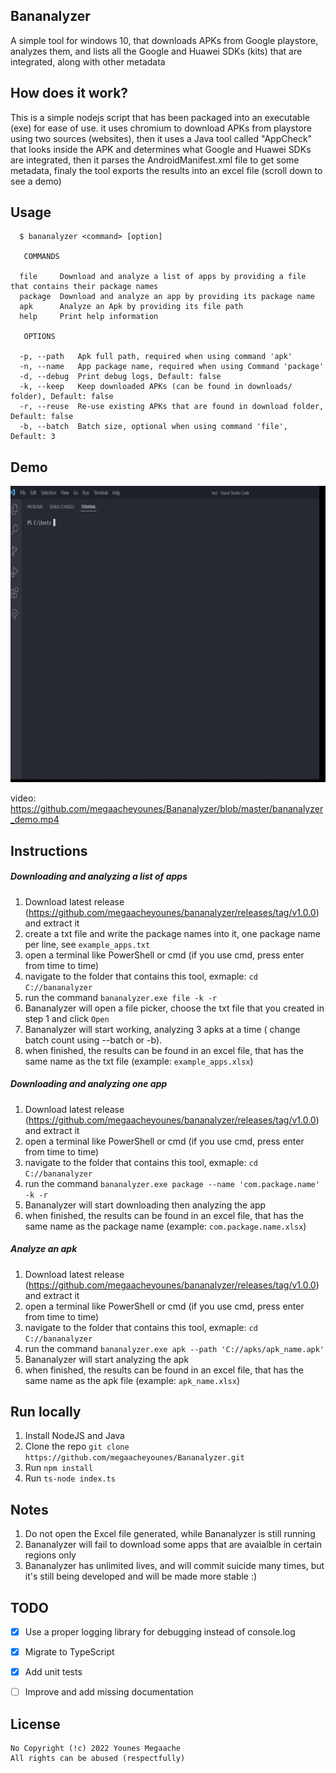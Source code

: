 ## Bananalyzer

A simple tool for windows 10, that downloads APKs from Google playstore, analyzes them, and lists all the Google and Huawei SDKs (kits) that are integrated, along with other metadata

## How does it work?

This is a simple nodejs script that has been packaged into an executable (exe) for ease of use. it uses chromium to download APKs from playstore using two sources (websites), then it uses a Java tool called "AppCheck" that looks inside the APK and determines what Google and Huawei SDKs are integrated, then it parses the AndroidManifest.xml file to get some metadata, finaly the tool exports the results into an excel file (scroll down to see a demo)

## Usage
```
  $ bananalyzer <command> [option]

   COMMANDS 

  file     Download and analyze a list of apps by providing a file that contains their package names
  package  Download and analyze an app by providing its package name
  apk      Analyze an Apk by providing its file path
  help     Print help information

   OPTIONS 

  -p, --path   Apk full path, required when using command 'apk'
  -n, --name   App package name, required when using Command 'package'
  -d, --debug  Print debug logs, Default: false
  -k, --keep   Keep downloaded APKs (can be found in downloads/ folder), Default: false
  -r, --reuse  Re-use existing APKs that are found in download folder, Default: false
  -b, --batch  Batch size, optional when using command 'file', Default: 3
```

## Demo 
<img src="/screenshot/bananalyzer_demo.gif" width="800" height="474"/>

video: https://github.com/megaacheyounes/Bananalyzer/blob/master/bananalyzer_demo.mp4

## Instructions

##### Downloading and analyzing a list of apps

1.  Download latest release (https://github.com/megaacheyounes/bananalyzer/releases/tag/v1.0.0) and extract it
2.  create a txt file and write the package names into it, one package name per line, see `example_apps.txt`
3.  open a terminal like PowerShell or cmd (if you use cmd, press enter from time to time)
4.  navigate to the folder that contains this tool, exmaple: `cd C://bananalyzer`    
5.  run the command `bananalyzer.exe file -k -r`   
6.  Bananalyzer will open a file picker, choose the txt file that you created in step 1 and click `Open`   
7.  Bananalyzer will start working, analyzing 3 apks at a time ( change batch count using --batch or -b). 
8.  when finished, the results can be found in an excel file, that has the same name as the txt file (example: `example_apps.xlsx`)

##### Downloading and analyzing one app

1.  Download latest release (https://github.com/megaacheyounes/bananalyzer/releases/tag/v1.0.0) and extract it
2.  open a terminal like PowerShell or cmd (if you use cmd, press enter from time to time)
3.  navigate to the folder that contains this tool, exmaple: `cd C://bananalyzer`    
4.  run the command `bananalyzer.exe package --name 'com.package.name' -k -r`     
5.  Bananalyzer will start downloading then analyzing the app 
6.  when finished, the results can be found in an excel file, that has the same name as the package name (example: `com.package.name.xlsx`)

##### Analyze an apk

1.  Download latest release (https://github.com/megaacheyounes/bananalyzer/releases/tag/v1.0.0) and extract it
2.  open a terminal like PowerShell or cmd (if you use cmd, press enter from time to time)
3.  navigate to the folder that contains this tool, exmaple: `cd C://bananalyzer`    
4.  run the command `bananalyzer.exe apk --path 'C://apks/apk_name.apk'`     
5.  Bananalyzer will start analyzing the apk 
6.  when finished, the results can be found in an excel file, that has the same name as the apk file (example: `apk_name.xlsx`)

## Run locally

1. Install NodeJS and Java
2. Clone the repo `git clone https://github.com/megaacheyounes/Bananalyzer.git`
3. Run `npm install`
4. Run `ts-node index.ts`

## Notes

1.  Do not open the Excel file generated, while Bananalyzer is still running
2.  Bananalyzer will fail to download some apps that are avaialble in certain regions only       
3.  Bananalyzer has unlimited lives, and will commit suicide many times, but it's still being developed and will be made more stable :)  


## TODO

- [x]   Use a proper logging library for debugging instead of console.log 
- [x]   Migrate to TypeScript 
- [x]   Add unit tests
- [ ]   Improve and add missing documentation


## License

```
No Copyright (!c) 2022 Younes Megaache
All rights can be abused (respectfully)
```
